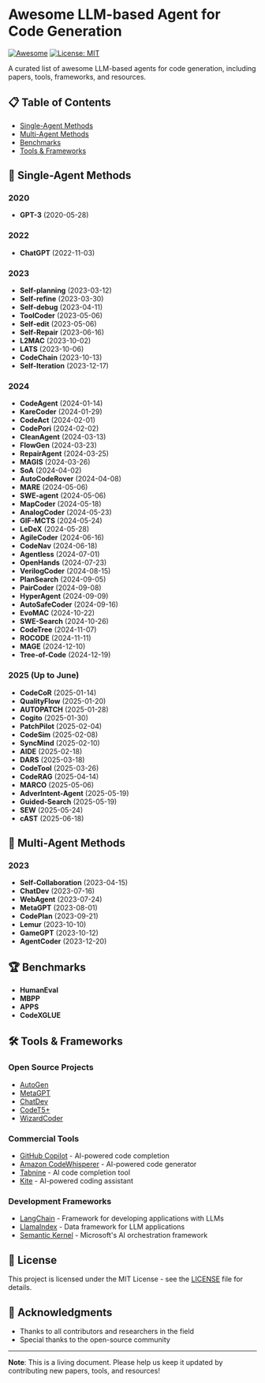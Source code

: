 # Awesome LLM-based Agent for Code Generation

[![Awesome](https://awesome.re/badge.svg)](https://awesome.re)
[![License: MIT](https://img.shields.io/badge/License-MIT-yellow.svg)](https://opensource.org/licenses/MIT)

A curated list of awesome LLM-based agents for code generation, including papers, tools, frameworks, and resources.

## 📋 Table of Contents

- [Single-Agent Methods](#single-agent-methods)
- [Multi-Agent Methods](#multi-agent-methods)
- [Benchmarks](#benchmarks)
- [Tools & Frameworks](#tools--frameworks)




## 🤖 Single-Agent Methods

### 2020
- **GPT-3** (2020-05-28) 
### 2022
- **ChatGPT** (2022-11-03) 

### 2023
- **Self-planning** (2023-03-12) 
- **Self-refine** (2023-03-30) 
- **Self-debug** (2023-04-11) 
- **ToolCoder** (2023-05-06) 
- **Self-edit** (2023-05-06) 
- **Self-Repair** (2023-06-16) 
- **L2MAC** (2023-10-02) 
- **LATS** (2023-10-06) 
- **CodeChain** (2023-10-13) 
- **Self-Iteration** (2023-12-17) 

### 2024
- **CodeAgent** (2024-01-14) 
- **KareCoder** (2024-01-29) 
- **CodeAct** (2024-02-01) 
- **CodePori** (2024-02-02) 
- **CleanAgent** (2024-03-13) 
- **FlowGen** (2024-03-23) 
- **RepairAgent** (2024-03-25) 
- **MAGIS** (2024-03-26) 
- **SoA** (2024-04-02) 
- **AutoCodeRover** (2024-04-08) 
- **MARE** (2024-05-06) 
- **SWE-agent** (2024-05-06) 
- **MapCoder** (2024-05-18) 
- **AnalogCoder** (2024-05-23) 
- **GIF-MCTS** (2024-05-24) 
- **LeDeX** (2024-05-28) 
- **AgileCoder** (2024-06-16) 
- **CodeNav** (2024-06-18) 
- **Agentless** (2024-07-01)
- **OpenHands** (2024-07-23) 
- **VerilogCoder** (2024-08-15)
- **PlanSearch** (2024-09-05)
- **PairCoder** (2024-09-08) 
- **HyperAgent** (2024-09-09)
- **AutoSafeCoder** (2024-09-16) 
- **EvoMAC** (2024-10-22) 
- **SWE-Search** (2024-10-26)
- **CodeTree** (2024-11-07) 
- **ROCODE** (2024-11-11)
- **MAGE** (2024-12-10) 
- **Tree-of-Code** (2024-12-19)

### 2025 (Up to June)
- **CodeCoR** (2025-01-14) 
- **QualityFlow** (2025-01-20)
- **AUTOPATCH** (2025-01-28) 
- **Cogito** (2025-01-30) 
- **PatchPilot** (2025-02-04)
- **CodeSim** (2025-02-08) 
- **SyncMind** (2025-02-10) 
- **AIDE** (2025-02-18) 
- **DARS** (2025-03-18)
- **CodeTool** (2025-03-26)
- **CodeRAG** (2025-04-14) 
- **MARCO** (2025-05-06) 
- **AdverIntent-Agent** (2025-05-19) 
- **Guided-Search** (2025-05-19)
- **SEW** (2025-05-24)
- **cAST** (2025-06-18)

## 👥 Multi-Agent Methods

### 2023
- **Self-Collaboration** (2023-04-15) 
- **ChatDev** (2023-07-16)
- **WebAgent** (2023-07-24) 
- **MetaGPT** (2023-08-01) 
- **CodePlan** (2023-09-21) 
- **Lemur** (2023-10-10) 
- **GameGPT** (2023-10-12) 
- **AgentCoder** (2023-12-20) 

## 🏆 Benchmarks


- **HumanEval** 
- **MBPP** 
- **APPS** 
- **CodeXGLUE** 


## 🛠️ Tools & Frameworks

### Open Source Projects
- [AutoGen](https://github.com/microsoft/autogen) 
- [MetaGPT](https://github.com/geekan/MetaGPT)
- [ChatDev](https://github.com/OpenBMB/ChatDev) 
- [CodeT5+](https://github.com/salesforce/CodeT5) 
- [WizardCoder](https://github.com/nlpxucan/WizardLM)
### Commercial Tools
- [GitHub Copilot](https://github.com/features/copilot) - AI-powered code completion
- [Amazon CodeWhisperer](https://aws.amazon.com/codewhisperer/) - AI-powered code generator
- [Tabnine](https://www.tabnine.com/) - AI code completion tool
- [Kite](https://kite.com/) - AI-powered coding assistant

### Development Frameworks
- [LangChain](https://github.com/langchain-ai/langchain) - Framework for developing applications with LLMs
- [LlamaIndex](https://github.com/run-llama/llama_index) - Data framework for LLM applications
- [Semantic Kernel](https://github.com/microsoft/semantic-kernel) - Microsoft's AI orchestration framework






## 📄 License

This project is licensed under the MIT License - see the [LICENSE](LICENSE) file for details.

## 🙏 Acknowledgments


- Thanks to all contributors and researchers in the field
- Special thanks to the open-source community

---

**Note**: This is a living document. Please help us keep it updated by contributing new papers, tools, and resources! 
